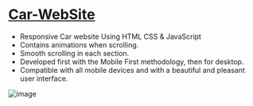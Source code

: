 # [Car-WebSite](https://dianazhusupbek.github.io/Car-WebSite/)

- Responsive Car website Using HTML CSS & JavaScript
- Contains animations when scrolling.
- Smooth scrolling in each section.
- Developed first with the Mobile First methodology, then for desktop.
- Compatible with all mobile devices and with a beautiful and pleasant user interface.

![image](https://user-images.githubusercontent.com/88156532/160676061-3a1fc6db-1378-4d48-b8e1-32d05d4501df.png)
